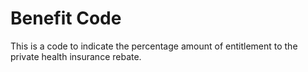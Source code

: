 # Benefit Code
This is a code to indicate the percentage amount of entitlement to the private health insurance rebate.